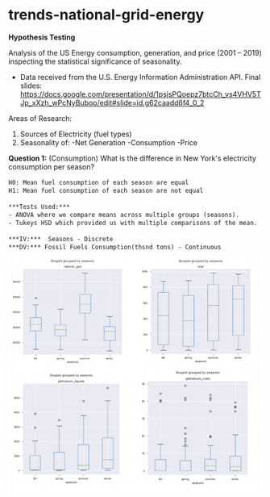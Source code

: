 # trends-national-grid-energy
**Hypothesis Testing**

Analysis of the US Energy consumption, generation, and price (2001 – 2019) inspecting the statistical significance of seasonality.
-	Data received from the U.S. Energy Information Administration API.
Final slides: https://docs.google.com/presentation/d/1psjsPQoepz7btcCh_vs4VHV5TJp_xXzh_wPcNyBuboo/edit#slide=id.g62caadd6f4_0_2

Areas of Research:
1. Sources of Electricity  (fuel types)
2. Seasonality of:
    -Net Generation
    -Consumption
    -Price

**Question 1:** (Consumption)
What is the difference in New York's electricity consumption per season?

    H0: Mean fuel consumption of each season are equal
    H1: Mean fuel consumption of each season are not equal

    ***Tests Used:***
    - ANOVA where we compare means across multiple groups (seasons).
    - Tukeys HSD which provided us with multiple comparisons of the mean.

    ***IV:***  Seasons - Discrete
    ***DV:*** Fossil Fuels Consumption(thsnd tons) - Continuous

![](images/consumption.png)
